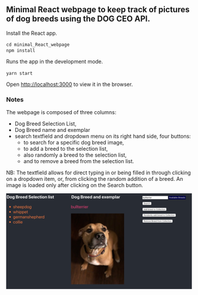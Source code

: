 ## Minimal React webpage to keep track of pictures of dog breeds using the DOG CEO API.

Install the React app.

```
cd minimal_React_webpage
npm install
```

Runs the app in the development mode.

`yarn start`

Open [http://localhost:3000](http://localhost:3000) to view it in the browser.

### Notes

The webpage is composed of three columns:

- Dog Breed Selection List,
- Dog Breed name and exemplar
- search textfield and dropdown menu on its right hand side, four buttons:
	-  to search for a specific dog breed image,
	-  to add a breed to the selection list,
	-  also randomly a breed to the selection list,
	-  and to remove a breed from the selection list.

NB: The textfield allows for direct typing in or being filled in through clicking on a dropdown item, or, from clicking the random addition of a breed. An image is loaded only after clicking on the Search button.

![alt text](./screenshot.png)


